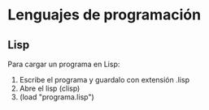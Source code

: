 Lenguajes de programación
==========

## Lisp

Para cargar un programa en Lisp:

1. Escribe el programa y guardalo con extensión .lisp
2. Abre el lisp (clisp)
3. (load "programa.lisp")
